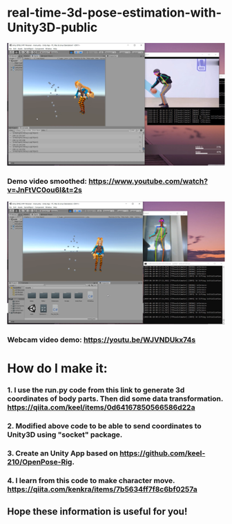 # real-time-3d-pose-estimation-with-Unity3D-public



<img src="version1.0 demo.png"/>

### Demo video smoothed: https://www.youtube.com/watch?v=JnFtVC0ou6I&t=2s


<img src="webcam_smoothed_real_time.png"/>

### Webcam video demo: https://youtu.be/WJVNDUkx74s


# How do I make it: 
### 1. I use the run.py code from this link to generate 3d coordinates of body parts. Then did some data transformation. https://qiita.com/keel/items/0d64167850566586d22a
### 2. Modified above code to be able to send coordinates to Unity3D using "socket" package.
### 3. Create an Unity App based on https://github.com/keel-210/OpenPose-Rig.
### 4. I learn from this code to make character move. https://qiita.com/kenkra/items/7b5634ff7f8c6bf0257a

## Hope these information is useful for you!





